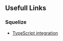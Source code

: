 ## Usefull Links

### Squelize

- [TypeScript integration](https://sequelize.org/docs/v6/other-topics/typescript)
